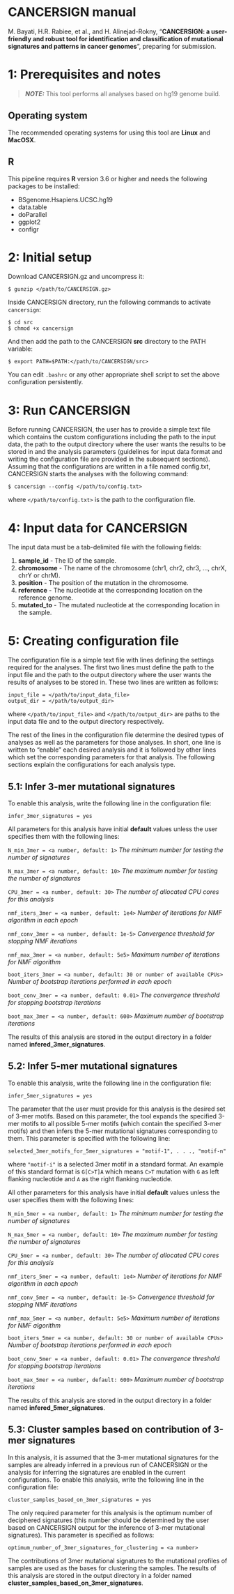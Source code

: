 



# CANCERSIGN manual
M. Bayati, H.R. Rabiee, et al., and H. Alinejad-Rokny, “**CANCERSIGN: a user-friendly and robust tool for identification and classification of mutational signatures and patterns in cancer genomes**”, preparing for submission.

1: Prerequisites and notes
============
> **_NOTE:_**  This tool performs all analyses based on hg19 genome build.

Operating system
-------------------------
The recommended operating systems for using this tool are **Linux** and **MacOSX**.

R
-------------------------
This pipeline requires **R** version 3.6 or higher and needs the following packages to be installed:
* BSgenome.Hsapiens.UCSC.hg19
* data.table
* doParallel
* ggplot2
* configr

2: Initial setup
============
Download CANCERSIGN.gz and uncompress it:
```
$ gunzip </path/to/CANCERSIGN.gz>
```
Inside CANCERSIGN directory, run the following commands to activate ```cancersign```:
```
$ cd src
$ chmod +x cancersign
```
And then add the path to the CANCERSIGN **src** directory to the PATH variable: 
```
$ export PATH=$PATH:</path/to/CANCERSIGN/src>
```
You can edit ```.bashrc``` or any other appropriate shell script to set the above configuration persistently.

3: Run CANCERSIGN
============

Before running CANCERSIGN, the user has to provide a simple text file which contains the custom configurations including the path to the input data, the path to the output directory where the user wants the results to be stored in and the analysis parameters (guidelines for input data format and writing the configuration file are provided in the subsequent sections). Assuming that the configurations are written in a file named config.txt, CANCERSIGN starts the analyses with the following command:
```
$ cancersign --config </path/to/config.txt>
```
where `</path/to/config.txt>` is the path to the configuration file.



4: Input data for CANCERSIGN
============
The input data must be a tab-delimited file with the following fields:

1.  **sample_id** - The ID of the sample.
2.  **chromosome** - The name of the chromosome (chr1, chr2, chr3, …, chrX, chrY or chrM).
3.  **position** - The position of the mutation in the chromosome.
4.  **reference** - The nucleotide at the corresponding location on the reference genome.
5.  **mutated_to** - The mutated nucleotide at the corresponding location in the sample.


5: Creating configuration file
============
The configuration file is a simple text file with lines defining the settings required for the analyses. The first two lines must define the path to the input file and the path to the output directory where the user wants the results of analyses to be stored in. These two lines are written as follows:

```
input_file = </path/to/input_data_file>
output_dir = </path/to/output_dir>
```
where `</path/to/input_file>` and `</path/to/output_dir>` are paths to the input data file and to the output directory respectively.

The rest of the lines in the configuration file determine the desired types of analyses as well as the parameters for those analyses. In short, one line is written to “enable” each desired analysis and it is followed by other lines which set the corresponding parameters for that analysis. The following sections explain the configurations for each analysis type.

5.1: Infer 3-mer mutational signatures
-------------------------
To enable this analysis, write the following line in the configuration file:
```
infer_3mer_signatures = yes
```
All parameters for this analysis have initial **default** values unless the user specifies them with the following lines:

`N_min_3mer = <a number, default: 1>` 
*The minimum number for testing the number of signatures*

`N_max_3mer = <a number, default: 10>`
*The maximum number for testing the number of signatures*

`CPU_3mer = <a number, default: 30>`
*The number of allocated CPU cores for this analysis*

`nmf_iters_3mer = <a number, default: 1e4>`
*Number of iterations for NMF algorithm in each epoch*

`nmf_conv_3mer = <a number, default: 1e-5>`
*Convergence threshold for stopping NMF iterations*

`nmf_max_3mer = <a number, default: 5e5>`
*Maximum number of iterations for NMF algorithm*

`boot_iters_3mer = <a number, default: 30 or number of available CPUs>`
*Number of bootstrap iterations performed in each epoch*

`boot_conv_3mer = <a number, default: 0.01>`
*The convergence threshold for stopping bootstrap iterations*

`boot_max_3mer = <a number, default: 600>`
*Maximum number of bootstrap iterations*

The results of this analysis are stored in the output directory in a folder named **infered_3mer_signatures**.


5.2: Infer 5-mer mutational signatures
-------------------------
To enable this analysis, write the following line in the configuration file:
```
infer_5mer_signatures = yes
```
The parameter that the user must provide for this analysis is the desired set of 3-mer motifs. Based on this parameter, the tool expands the specified 3-mer motifs to all possible 5-mer motifs (which contain the specified 3-mer motifs) and then infers the 5-mer mutational signatures corresponding to them. This parameter is specified with the following line:

```
selected_3mer_motifs_for_5mer_signatures = "motif-1", . . ., "motif-n"
```
where `"motif-i"` is a selected 3mer motif in a standard format. An example of this standard format is `G[C>T]A` which means `C>T` mutation with `G` as left flanking nucleotide and `A` as the right flanking nucleotide.

All other parameters for this analysis have initial **default** values unless the user specifies them with the following lines:

`N_min_5mer = <a number, default: 1>` 
*The minimum number for testing the number of signatures*

`N_max_5mer = <a number, default: 10>`
*The maximum number for testing the number of signatures*

`CPU_5mer = <a number, default: 30>`
*The number of allocated CPU cores for this analysis*

`nmf_iters_5mer = <a number, default: 1e4>`
*Number of iterations for NMF algorithm in each epoch*

`nmf_conv_5mer = <a number, default: 1e-5>`
*Convergence threshold for stopping NMF iterations*

`nmf_max_5mer = <a number, default: 5e5>`
*Maximum number of iterations for NMF algorithm*

`boot_iters_5mer = <a number, default: 30 or number of available CPUs>`
*Number of bootstrap iterations performed in each epoch*

`boot_conv_5mer = <a number, default: 0.01>`
*The convergence threshold for stopping bootstrap iterations*

`boot_max_5mer = <a number, default: 600>`
*Maximum number of bootstrap iterations*

The results of this analysis are stored in the output directory in a folder named **infered_5mer_signatures**.


5.3: Cluster samples based on contribution of 3-mer signatures
-------------------------
In this analysis, it is assumed that the 3-mer mutational signatures for the samples are already inferred in a previous run of CANCERSIGN or the analysis for inferring the signatures are enabled in the current configurations. To enable this analysis, write the following line in the configuration file:
```
cluster_samples_based_on_3mer_signatures = yes
```
The only required parameter for this analysis is the optimum number of deciphered signatures (this number should be determined by the user based on CANCERSIGN output for the inference of 3-mer mutational signatures). This parameter is specified as follows:
```
optimum_number_of_3mer_signatures_for_clustering = <a number>
```
The contributions of 3mer mutational signatures to the mutational profiles of samples are used as the bases for clustering the samples. The results of this analysis are stored in the output directory in a folder named **cluster_samples_based_on_3mer_signatures**.
